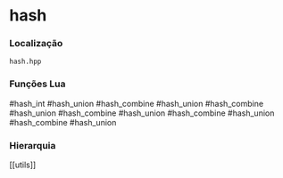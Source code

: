 # hash

### Localização
`hash.hpp`

### Funções Lua
#hash_int
#hash_union
#hash_combine
#hash_union
#hash_combine
#hash_union
#hash_combine
#hash_union
#hash_combine
#hash_union
#hash_combine
#hash_union

### Hierarquia
[[utils]]
